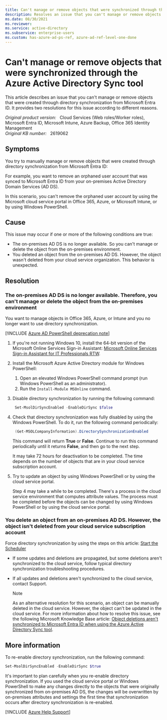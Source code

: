 ```yaml
---
title: Can't manage or remove objects that were synchronized through the Azure Active Directory Sync tool
description: Resolves an issue that you can't manage or remove objects created through directory synchronization from Microsoft Entra ID.
ms.date: 08/30/2021
ms.reviewer: 
ms.service: active-directory
ms.subservice: enterprise-users
ms.custom: has-azure-ad-ps-ref, azure-ad-ref-level-one-done
---
```

# Can't manage or remove objects that were synchronized through the Azure Active Directory Sync tool

This article describes an issue that you can't manage or remove objects that were created through directory synchronization from Microsoft Entra ID. It provides two resolutions for this issue according to different reasons.

_Original product version:_ &nbsp; Cloud Services (Web roles/Worker roles), Microsoft Entra ID, Microsoft Intune, Azure Backup, Office 365 Identity Management  
_Original KB number:_ &nbsp; 2619062

## Symptoms

You try to manually manage or remove objects that were created through directory synchronization from Microsoft Entra ID:

For example, you want to remove an orphaned user account that was synced to Microsoft Entra ID from your on-premises Active Directory Domain Services (AD DS).

In this scenario, you can't remove the orphaned user account by using the Microsoft cloud service portal in Office 365, Azure, or Microsoft Intune, or by using Windows PowerShell.

## Cause

This issue may occur if one or more of the following conditions are true:

- The on-premises AD DS is no longer available. So you can't manage or delete the object from the on-premises environment.
- You deleted an object from the on-premises AD DS. However, the object wasn't deleted from your cloud service organization. This behavior is unexpected.

## Resolution

### The on-premises AD DS is no longer available. Therefore, you can't manage or delete the object from the on-premises environment

You want to manage objects in Office 365, Azure, or Intune and you no longer want to use directory synchronization.

[!INCLUDE [Azure AD PowerShell deprecation note](~/../support/reusable-content/msgraph-powershell/includes/aad-powershell-deprecation-note.md)]

1. If you're not running Windows 10, install the 64-bit version of the Microsoft Online Services Sign-in Assistant: [Microsoft Online Services Sign-in Assistant for IT Professionals RTW](https://download.microsoft.com/download/7/1/E/71EF1D05-A42C-4A1F-8162-96494B5E615C/msoidcli_32bit.msi).
1. Install the Microsoft Azure Active Directory module for Windows PowerShell:

    1. Open an elevated Windows PowerShell command prompt (run Windows PowerShell as an administrator).
    2. Run the `Install-Module MSOnline` command.

1. Disable directory synchronization by running the following command:

    ```powershell
     Set-MsolDirSyncEnabled -EnableDirSync $false
    ```

1. Check that directory synchronization was fully disabled by using the Windows PowerShell. To do it, run the following command periodically:

    ```powershell
     (Get-MSOLCompanyInformation).DirectorySynchronizationEnabled
    ```

    This command will return **True** or **False**. Continue to run this command periodically until it returns **False**, and then go to the next step.

    It may take 72 hours for deactivation to be completed. The time depends on the number of objects that are in your cloud service subscription account.

1. Try to update an object by using Windows PowerShell or by using the cloud service portal.

     Step 4 may take a while to be completed. There's a process in the cloud service environment that computes attribute values. The process must be completed before the objects can be changed by using Windows PowerShell or by using the cloud service portal.

### You delete an object from an on-premises AD DS. However, the object isn't deleted from your cloud service subscription account

Force directory synchronization by using the steps on this article: [Start the Scheduler](/azure/active-directory/hybrid/how-to-connect-sync-feature-scheduler#start-the-scheduler)

- If some updates and deletions are propagated, but some deletions aren't synchronized to the cloud service, follow typical directory synchronization troubleshooting procedures.
- If all updates and deletions aren't synchronized to the cloud service, contact Support.

    > [!NOTE]
    > As an alternative resolution for this scenario, an object can be manually deleted in the cloud service. However, the object can't be updated in the cloud service. For more information about how to resolve this issue, see the following Microsoft Knowledge Base article: [Object deletions aren't synchronized to Microsoft Entra ID when using the Azure Active Directory Sync tool](https://support.microsoft.com/help/2709902).  

## More information

To re-enable directory synchronization, run the following command:

```powershell
Set-MsolDirSyncEnabled -EnableDirSync $true
```

It's important to plan carefully when you re-enable directory synchronization. If you used the cloud service portal or Windows PowerShell to make any changes directly to the objects that were originally synchronized from on-premises AD DS, the changes will be overwritten by on-premises attributes and settings the first time that synchronization occurs after directory synchronization is re-enabled.

[!INCLUDE [Azure Help Support](../../includes/azure-help-support.md)]
